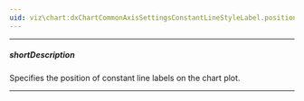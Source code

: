 ```yaml
---
uid: viz\chart:dxChartCommonAxisSettingsConstantLineStyleLabel.position
---
```

---
##### shortDescription
Specifies the position of constant line labels on the chart plot.

---
<!--
By default, constant line labels are displayed inside the chart plot near the constant lines they belong to. To place the labels outside the chart plot, set the **position** property to *"outside"*.


-->